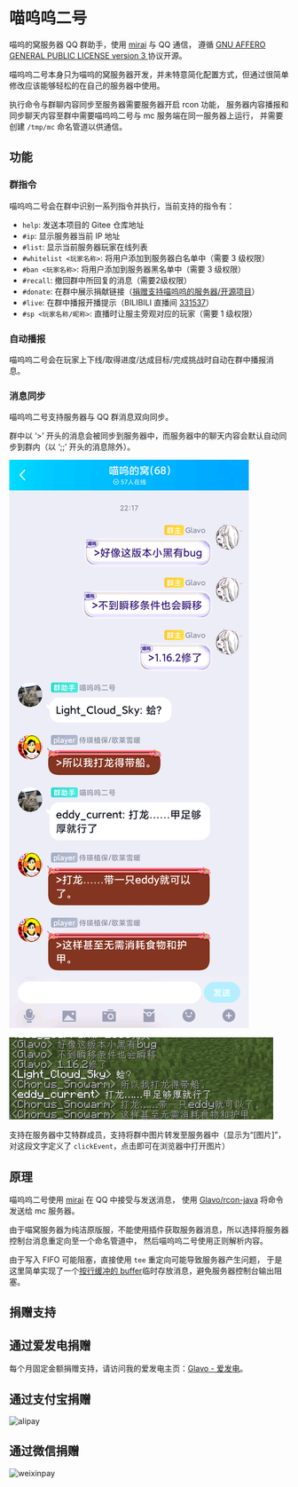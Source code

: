 # 喵呜呜二号

喵呜的窝服务器 QQ 群助手，使用 [mirai](https://github.com/mamoe/mirai) 与 QQ 通信，
遵循 [GNU AFFERO GENERAL PUBLIC LICENSE version 3 ](https://github.com/mamoe/mirai/blob/master/LICENSE) 协议开源。

喵呜呜二号本身只为喵呜的窝服务器开发，并未特意简化配置方式，但通过很简单修改应该能够轻松的在自己的服务器中使用。

执行命令与群聊内容同步至服务器需要服务器开启 rcon 功能，
服务器内容播报和同步聊天内容至群中需要喵呜呜二号与 mc 服务端在同一服务器上运行，
并需要创建 `/tmp/mc` 命名管道以供通信。

## 功能

### 群指令

喵呜呜二号会在群中识别一系列指令并执行，当前支持的指令有：

  * `help`: 发送本项目的 Gitee 仓库地址
  * `#ip`: 显示服务器当前 IP 地址
  * `#list`: 显示当前服务器玩家在线列表
  * `#whitelist <玩家名称>`: 将用户添加到服务器白名单中（需要 3 级权限）
  * `#ban <玩家名称>`: 将用户添加到服务器黑名单中（需要 3 级权限）
  * `#recall`: 撤回群中所回复的消息（需要2级权限）
  * `#donate`: 在群中展示捐献链接（[捐赠支持喵呜呜的服务器/开源项目](https://donate.glavo.site/)）
  * `#live`: 在群中播报开播提示（BILIBILI 直播间 [331537](https://live.bilibili.com/331537)）
  * `#sp <玩家名称/昵称>`: 直播时让服主旁观对应的玩家（需要 1 级权限）

### 自动播报

喵呜呜二号会在玩家上下线/取得进度/达成目标/完成挑战时自动在群中播报消息。


### 消息同步

喵呜呜二号支持服务器与 QQ 群消息双向同步。

群中以 ‘>’ 开头的消息会被同步到服务器中，而服务器中的聊天内容会默认自动同步到群内（以 ‘;;’ 开头的消息除外）。

![01](docs/01.png)

![02](docs/02.jpg)

支持在服务器中艾特群成员，支持将群中图片转发至服务器中（显示为“[图片]”，对这段文字定义了 `clickEvent`，点击即可在浏览器中打开图片）

## 原理

喵呜呜二号使用 [mirai](https://github.com/mamoe/mirai) 在 QQ 中接受与发送消息，
使用 [Glavo/rcon-java](https://github.com/Glavo/rcon-java) 将命令发送给 mc 服务器。

由于喵窝服务器为纯洁原版服，不能使用插件获取服务器消息，所以选择将服务器控制台消息重定向至一个命名管道中，
然后喵呜呜二号使用正则解析内容。

由于写入 FIFO 可能阻塞，直接使用 `tee` 重定向可能导致服务器产生问题，
于是这里简单实现了一个[按行缓冲的 buffer](cbuffer/cbuffer.cpp)临时存放消息，避免服务器控制台输出阻塞。

## 捐赠支持

## 通过爱发电捐赠

每个月固定金额捐赠支持，请访问我的爱发电主页：[Glavo - 爱发电](https://afdian.net/@Glavo)。

## 通过支付宝捐赠

![alipay](https://s2.ax1x.com/2020/02/04/1B9yFK.png)

## 通过微信捐赠

![weixinpay](https://s2.ax1x.com/2020/02/04/1B9ro6.png)
